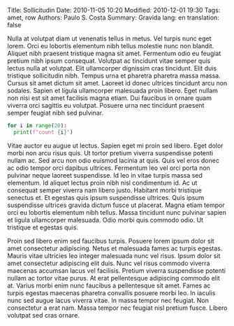 Title: Sollicitudin
Date: 2010-11-05 10:20
Modified: 2010-12-01 19:30
Tags: amet, row
Authors: Paulo S. Costa
Summary: Gravida
lang: en
translation: false

Nulla at volutpat diam ut venenatis tellus in metus. Vel turpis nunc eget
lorem. Orci eu lobortis elementum nibh tellus molestie nunc non blandit.
Aliquet nibh praesent tristique magna sit amet. Fermentum odio eu feugiat
pretium nibh ipsum consequat. Volutpat ac tincidunt vitae semper quis lectus
nulla at volutpat. Elit ullamcorper dignissim cras tincidunt. Elit duis
tristique sollicitudin nibh. Tempus urna et pharetra pharetra massa massa.
Cursus sit amet dictum sit amet. Laoreet id donec ultrices tincidunt arcu non
sodales. Sapien et ligula ullamcorper malesuada proin libero. Eget nullam non
nisi est sit amet facilisis magna etiam. Dui faucibus in ornare quam viverra
orci sagittis eu volutpat. Posuere urna nec tincidunt praesent semper feugiat
nibh sed pulvinar.

```python
for i in range(20):
  print(f"count {i}")
```

Vitae auctor eu augue ut lectus. Sapien eget mi proin sed libero. Eget dolor
morbi non arcu risus quis. Ut tortor pretium viverra suspendisse potenti nullam
ac. Sed arcu non odio euismod lacinia at quis. Quis vel eros donec ac odio
tempor orci dapibus ultrices. Fermentum leo vel orci porta non pulvinar neque
laoreet suspendisse. Id leo in vitae turpis massa sed elementum. Id aliquet
lectus proin nibh nisl condimentum id. Ac ut consequat semper viverra nam
libero justo. Habitant morbi tristique senectus et. Et egestas quis ipsum
suspendisse ultrices. Quis ipsum suspendisse ultrices gravida dictum fusce ut
placerat. Magna etiam tempor orci eu lobortis elementum nibh tellus. Massa
tincidunt nunc pulvinar sapien et ligula ullamcorper malesuada. Odio morbi quis
commodo odio. Ut tristique et egestas quis.

Proin sed libero enim sed faucibus turpis. Posuere lorem ipsum dolor sit amet
consectetur adipiscing. Netus et malesuada fames ac turpis egestas. Mauris
vitae ultricies leo integer malesuada nunc vel risus. Ipsum dolor sit amet
consectetur adipiscing elit duis. Nunc vel risus commodo viverra maecenas
accumsan lacus vel facilisis. Pretium viverra suspendisse potenti nullam ac
tortor vitae purus. At erat pellentesque adipiscing commodo elit at. Varius
morbi enim nunc faucibus a pellentesque sit amet. Fames ac turpis egestas
maecenas pharetra convallis posuere morbi leo. In iaculis nunc sed augue lacus
viverra vitae. In massa tempor nec feugiat. Non consectetur a erat nam. Massa
tempor nec feugiat nisl pretium fusce. Libero volutpat sed cras ornare.
